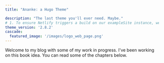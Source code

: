 ```yaml
---
title: "Ananke: a Hugo Theme"

description: "The last theme you'll ever need. Maybe."
# 1. To ensure Netlify triggers a build on our exampleSite instance, we need to change a file in the exampleSite directory.
theme_version: '2.8.2'
cascade:
  featured_image: '/images/logo_web_page.png'
---
```

Welcome to my blog with some of my work in progress. I've been working on this book idea. You can read some of the chapters below.
